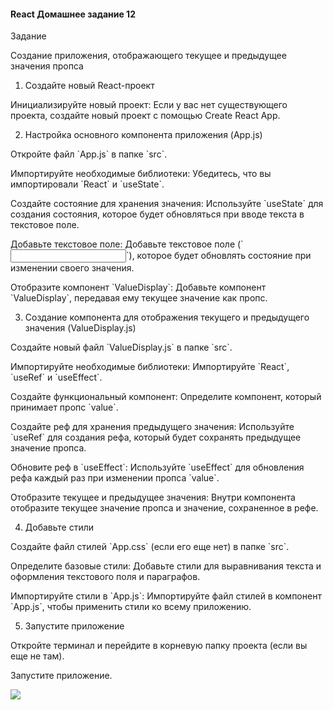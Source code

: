 #### React Домашнее задание 12

Задание

Создание приложения, отображающего текущее и предыдущее значения пропса

1. Создайте новый React-проект

Инициализируйте новый проект: Если у вас нет существующего проекта, создайте новый проект с помощью Create React App.

2. Настройка основного компонента приложения (App.js)

Откройте файл \`App.js\` в папке \`src\`.

Импортируйте необходимые библиотеки: Убедитесь, что вы импортировали \`React\` и \`useState\`.

Создайте состояние для хранения значения: Используйте \`useState\` для создания состояния, которое будет обновляться при вводе текста в текстовое поле.

Добавьте текстовое поле: Добавьте текстовое поле (\`<input>\`), которое будет обновлять состояние при изменении своего значения.

Отобразите компонент \`ValueDisplay\`: Добавьте компонент \`ValueDisplay\`, передавая ему текущее значение как пропс.

3. Создание компонента для отображения текущего и предыдущего значения (ValueDisplay.js)

Создайте новый файл \`ValueDisplay.js\` в папке \`src\`.

Импортируйте необходимые библиотеки: Импортируйте \`React\`, \`useRef\` и \`useEffect\`.

Создайте функциональный компонент: Определите компонент, который принимает пропс \`value\`.

Создайте реф для хранения предыдущего значения: Используйте \`useRef\` для создания рефа, который будет сохранять предыдущее значение пропса.

Обновите реф в \`useEffect\`: Используйте \`useEffect\` для обновления рефа каждый раз при изменении пропса \`value\`.

Отобразите текущее и предыдущее значения: Внутри компонента отобразите текущее значение пропса и значение, сохраненное в рефе.

4. Добавьте стили

Создайте файл стилей \`App.css\` (если его еще нет) в папке \`src\`.

Определите базовые стили: Добавьте стили для выравнивания текста и оформления текстового поля и параграфов.

Импортируйте стили в \`App.js\`: Импортируйте файл стилей в компонент \`App.js\`, чтобы применить стили ко всему приложению.

5. Запустите приложение

Откройте терминал и перейдите в корневую папку проекта (если вы еще не там).

Запустите приложение.

![](https://lh7-eu.googleusercontent.com/docsz/AD_4nXfUSpOO7JKNz4HFSI3xJGOBeK7fp9e5PwJSC0bpo8evdY3bwl-COJWnU8EuVNEf-D3lTmItYzH6gLt2t3DAx8Cy4I4B--4StyMJI7voFM9TjrOyeJ19z4gFOMtD6jZgo4ygENQkTdlh0jkon5FDmjAUbF0?key=aYpmCzxzAYG39p-Taz_A4w)
